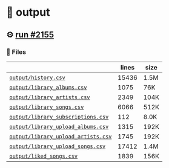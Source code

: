 # 📝  output 

## ⚙️ [run #2155](https://github.com/jwenerd/ytm-dl/actions/runs/10731031420)

### 📁 Files

|                                                                         |lines|size|
|-------------------------------------------------------------------------|-----|----|
|[`output/history.csv` ](output/history.csv)                              |15436|1.5M|
|[`output/library_albums.csv` ](output/library_albums.csv)                |1075 |76K |
|[`output/library_artists.csv` ](output/library_artists.csv)              |2349 |104K|
|[`output/library_songs.csv` ](output/library_songs.csv)                  |6066 |512K|
|[`output/library_subscriptions.csv` ](output/library_subscriptions.csv)  |112  |8.0K|
|[`output/library_upload_albums.csv` ](output/library_upload_albums.csv)  |1315 |192K|
|[`output/library_upload_artists.csv` ](output/library_upload_artists.csv)|1745 |192K|
|[`output/library_upload_songs.csv` ](output/library_upload_songs.csv)    |17412|1.4M|
|[`output/liked_songs.csv` ](output/liked_songs.csv)                      |1839 |156K|